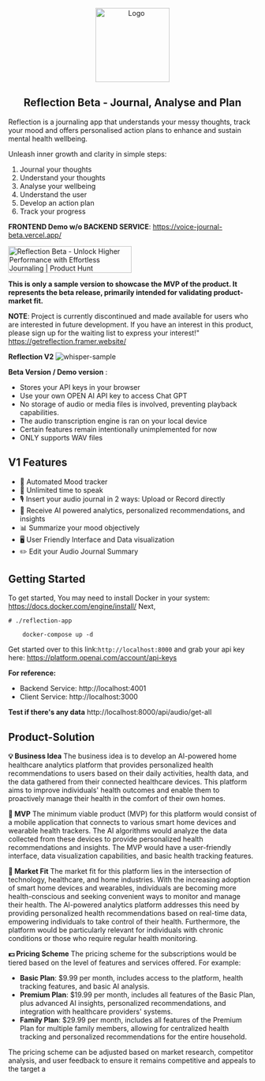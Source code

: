 
<p align="center">
  <p align="center">
   <img width="150" height="150" src="https://github.com/philipdaquin/reflection-app/assets/85416532/f0d4568d-f147-4393-b298-fee8aaf8b80e" alt="Logo">
  </p>
	<h2 align="center">
		<b>Reflection Beta - Journal, Analyse and Plan</b>
	</h2>
 	
</p>

Reflection is a journaling app that understands your messy thoughts, track your mood and offers  personalised action plans to enhance and sustain mental health wellbeing. 

Unleash inner growth and clarity in simple steps: 
1. Journal your thoughts
2. Understand your thoughts
3. Analyse your wellbeing
4. Understand the user
5. Develop an action plan
6. Track your progress

**FRONTEND Demo w/o BACKEND SERVICE**: https://voice-journal-beta.vercel.app/


<a href="https://www.producthunt.com/posts/reflection-beta?utm_source=badge-featured&utm_medium=badge&utm_souce=badge-reflection&#0045;beta" target="_blank"><img src="https://api.producthunt.com/widgets/embed-image/v1/featured.svg?post_id=420952&theme=light" alt="Reflection&#0032;Beta - Unlock&#0032;Higher&#0032;Performance&#0032;with&#0032;Effortless&#0032;Journaling | Product Hunt" style="width: 250px; height: 54px;" width="250" height="54" /></a>

**This is only a sample version to showcase the MVP of the product. It represents the beta release, primarily intended for validating product-market fit.**

**NOTE**: Project is currently discontinued and made available for users who are interested in future development. If you have an interest in this product, please sign up for the waiting list to express your interest!"
https://getreflection.framer.website/

**Reflection V2**
![whisper-sample](https://github.com/philipdaquin/reflection-app/assets/85416532/fb95bdf2-a904-4a5e-af23-93ae0b779b85)

**Beta Version / Demo version** :
- Stores your API keys in your browser
- Use your own OPEN AI API key to access Chat GPT 
- No storage of audio or media files is involved, preventing playback capabilities.
- The audio transcription engine is ran on your local device
- Certain features remain intentionally unimplemented for now
- ONLY supports WAV files 

## V1 Features 
- 🌟 Automated Mood tracker
- 🎤 Unlimited time to speak
- 🎙️ Insert your audio journal in 2 ways: Upload or Record directly
- 🧠 Receive AI powered analytics, personalized recommendations, and insights
- 📊 Summarize your mood objectively
- 🖥️ User Friendly Interface and Data visualization
- ✏️ Edit your Audio Journal Summary


## Getting Started  
To get started, 
You may need to install Docker in your system: https://docs.docker.com/engine/install/
Next, 

```
# ./reflection-app

	docker-compose up -d 
```

Get started over to this link:` http://localhost:8000 ` and grab your api key here: https://platform.openai.com/account/api-keys 

**For reference:** 
- Backend Service: http://localhost:4001
- Client Service: http://localhost:3000

**Test if there's any data**
http://localhost:8000/api/audio/get-all


## Product-Solution  
**💡 Business Idea**
The business idea is to develop an AI-powered home healthcare analytics platform that provides personalized health recommendations to users based on their daily activities, health data, and the data gathered from their connected healthcare devices. This platform aims to improve individuals' health outcomes and enable them to proactively manage their health in the comfort of their own homes.

**🚀 MVP**
The minimum viable product (MVP) for this platform would consist of a mobile application that connects to various smart home devices and wearable health trackers. The AI algorithms would analyze the data collected from these devices to provide personalized health recommendations and insights. The MVP would have a user-friendly interface, data visualization capabilities, and basic health tracking features.

**🎯 Market Fit**
The market fit for this platform lies in the intersection of technology, healthcare, and home industries. With the increasing adoption of smart home devices and wearables, individuals are becoming more health-conscious and seeking convenient ways to monitor and manage their health. The AI-powered analytics platform addresses this need by providing personalized health recommendations based on real-time data, empowering individuals to take control of their health. Furthermore, the platform would be particularly relevant for individuals with chronic conditions or those who require regular health monitoring.


**💵 Pricing Scheme**
The pricing scheme for the subscriptions would be tiered based on the level of features and services offered. For example:
- **Basic Plan**: $9.99 per month, includes access to the platform, health tracking features, and basic AI analysis.
- **Premium Plan**: $19.99 per month, includes all features of the Basic Plan, plus advanced AI insights, personalized recommendations, and integration with healthcare providers' systems.
- **Family Plan**: $29.99 per month, includes all features of the Premium Plan for multiple family members, allowing for centralized health tracking and personalized recommendations for the entire household.

The pricing scheme can be adjusted based on market research, competitor analysis, and user feedback to ensure it remains competitive and appeals to the target a


